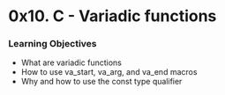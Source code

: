# 0x10. C - Variadic functions

### Learning Objectives
- What are variadic functions
- How to use va_start, va_arg, and va_end macros
- Why and how to use the const type qualifier
